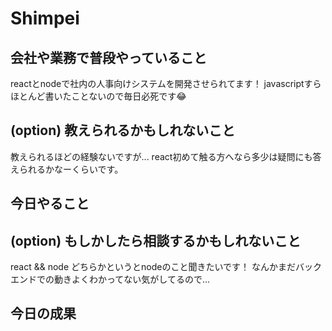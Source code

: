 # Shimpei

## 会社や業務で普段やっていること

reactとnodeで社内の人事向けシステムを開発させられてます！
javascriptすらほとんど書いたことないので毎日必死です😂

## (option) 教えられるかもしれないこと

教えられるほどの経験ないですが...
react初めて触る方へなら多少は疑問にも答えられるかなーくらいです。

## 今日やること



## (option) もしかしたら相談するかもしれないこと

react && node
どちらかというとnodeのこと聞きたいです！
なんかまだバックエンドでの動きよくわかってない気がしてるので...

## 今日の成果
